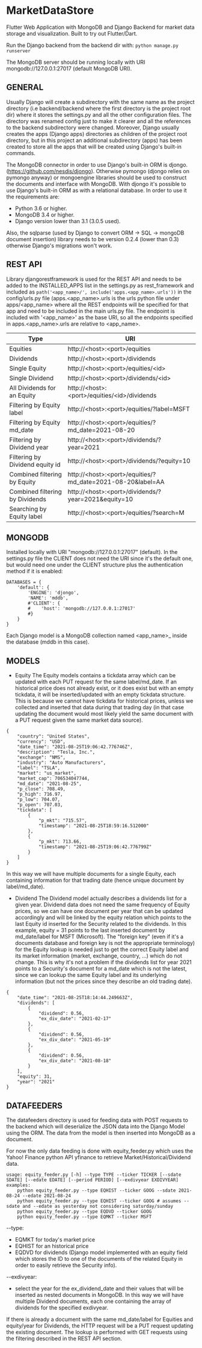 # MarketDataStore
Flutter Web Application with MongoDB and Django Backend for market data storage and visualization. Built to try out Flutter/Dart.

Run the Django backend from the backend dir with: `python manage.py runserver`

The MongoDB server should be running locally with URI mongodb://127.0.0.1:27017 (default MongoDB URI).

## GENERAL
Usually Django will create a subdirectory with the same name as the project directory (i.e backend/backend where the first directory is the project root dir) where it stores the settings.py and all the other configuration files. The directory was renamed config just to make it clearer and all the references to the backend subdirectory were changed. Moreover, Django usually creates the apps (Django apps) directories as children of the project root directory, but in this project an additional subdirectory (apps) has been created to store all the apps that will be created using Django's built-in commands.

The MongoDB connector in order to use Django's built-in ORM is djongo. (https://github.com/nesdis/djongo). Otherwise pymongo (djongo relies on pymongo anyway) or mongoengine libraries should be used to construct the documents and interface with MongoDB. With djongo it's possible to use Django's built-in ORM as with a relational database.
In order to use it the requirements are:
- Python 3.6 or higher.
- MongoDB 3.4 or higher.
- Django version lower than 3.1 (3.0.5 used).

Also, the sqlparse (used by Django to convert ORM -> SQL -> mongoDB document insertion) library needs to be version 0.2.4 (lower than 0.3) otherwise Django's migrations won't work.

## REST API
Library djangorestframework is used for the REST API and needs to be added to the INSTALLED_APPS list in the settings.py as rest_framework and included as `path('<app_name>/', include('apps.<app_name>.urls'))` in the config/urls.py file (apps.<app_name>.urls is the urls python file under apps/<app_name> where all the REST endpoints will be specified for that app and need to be included in the main urls.py file. The endpoint is included with '<app_name>' as the base URI, so all the endpoints specified in apps.<app_name>.urls are relative to <app_name>.

| Type                              | URI                                                            |
| --------------------------------- | -------------------------------------------------------------- |
| Equities                          | http://\<host\>:\<port\>/equities                              |
| Dividends                         | http://\<host\>:\<port\>/dividends                             |
| Single Equity                     | http://\<host\>:\<port\>/equities/\<id\>                       |
| Single Dividend                   | http://\<host\>:\<port\>/dividends/\<id\>                      |
| All Dividends for an Equity       | http://\<host\>:\<port\>/equities/\<id\>/dividends             |
| Filtering by Equity label         | http://\<host\>:\<port\>/equities/?label=MSFT                  |
| Filtering by Equity md_date       | http://\<host\>:\<port\>/equities/?md_date=2021-08-20          |
| Filtering by Dividend year        | http://\<host\>:\<port\>/dividends/?year=2021                  |
| Filtering by Dividend equity id   | http://\<host\>:\<port\>/dividends/?equity=10                  |
| Combined filtering by Equity      | http://\<host\>:\<port\>/equities/?md_date=2021-08-20&label=AA |
| Combined filtering by Dividends   | http://\<host\>:\<port\>/dividends/?year=2021&equity=10        |
| Searching by Equity label         | http://\<host\>:\<port\>/equities/?search=M                    | 

## MONGODB
Installed locally with URI "mongodb://127.0.0.1:27017" (default).
In the settings.py file the CLIENT does not need the URI since it's the default one, but would need one under the CLIENT structure plus the authentication method if it is enabled:

```
DATABASES = {
    'default': {
        'ENGINE': 'djongo',
        'NAME': 'mddb',
        #'CLIENT': {
        #    'host': 'mongodb://127.0.0.1:27017'
        #}
    }
}
```

Each Django model is a MongoDB collection named <app_name>_<model> inside the database (mddb in this case).

## MODELS

- Equity
The Equity models contains a tickdata array which can be updated with each PUT request for the same label/md_date.
If an historical price does not already exist,  or it does exist but with an empty tickdata, it will be inserted/updated with an empty tickdata structure.
This is because we cannot have tickdata for historical prices, unless we collected and inserted that data during that trading day (in that case updating the document would most likely yield the same document with a PUT request given the same market data source).

```
{
    "country": "United States",
    "currency": "USD",
    "date_time": "2021-08-25T19:06:42.776746Z",
    "description": "Tesla, Inc.",
    "exchange": "NMS",
    "industry": "Auto Manufacturers",
    "label": "TSLA",
    "market": "us_market",
    "market_cap": 706534047744,
    "md_date": "2021-08-25",
    "p_close": 708.49,
    "p_high": 716.97,
    "p_low": 704.07,
    "p_open": 707.03,
    "tickdata": [
        {
            "p_mkt": "715.57",
            "timestamp": "2021-08-25T18:59:16.512000"
        },
        {
            "p_mkt": 713.66,
            "timestamp": "2021-08-25T19:06:42.776799Z"
        }
    ]
}
```

In this way we will have multiple documents for a single Equity, each containing information for that trading date (hence unique document by label/md_date).

- Dividend
The Dividend model actually describes a dividends list for a given year. Dividend data does not need the same frequency of Equity prices, so we can have one document per year that can be updated accordingly and will be linked by the equity relation which points to the last Equity id inserted for the Security related to the dividends. In this example, equity = 31 points to the last inserted document by md_date/label for MSFT (Microsoft). The "foreign key" (even if it's a documents database and foreign key is not the appropriate terminology) for the Equity lookup is needed just to get the correct Equity label and its market information (market, exchange, country, ...) which do not change. This is why it's not a problem if the dividends list for year 2021 points to a Security's document for a md_date which is not the latest, since we can lookup the same Equity label and its underlying information (but not the prices since they describe an old trading date).

```
{
    "date_time": "2021-08-25T18:14:44.249663Z",
    "dividends": [
        {
            "dividend": 0.56,
            "ex_div_date": "2021-02-17"
        },
        {
            "dividend": 0.56,
            "ex_div_date": "2021-05-19"
        },
        {
            "dividend": 0.56,
            "ex_div_date": "2021-08-18"
        }
    ],
    "equity": 31,
    "year": "2021"
}
```

## DATAFEEDERS
The datafeeders directory is used for feeding data with POST requests to the backend which will deserialize the JSON data into the Django Model using the ORM. The data from the model is then inserted into MongoDB as a document.

For now the only data feeding is done with equity_feeder.py which uses the Yahoo! Finance python API yfinance to retrieve Market/Historical/Dividend data.

```
usage: equity_feeder.py [-h] --type TYPE --ticker TICKER [--sdate SDATE] [--edate EDATE] [--period PERIOD] [--exdivyear EXDIVYEAR]
examples:
    python equity_feeder.py --type EQHIST --ticker GOOG --sdate 2021-08-24 --edate 2021-08-24
    python equity_feeder.py --type EQHIST --ticker GOOG # assumes --sdate and --edate as yesterday not considering saturday/sunday
    python equity_feeder.py --type EQDVD --ticker GOOG
    python equity_feeder.py --type EQMKT --ticker MSFT
```

--type: 
- EQMKT for today's market price
- EQHIST for an historical price
- EQDVD for dividends (Django model implemented with an equity field which stores the ID to one of the documents of the related Equity in order to easily retrieve the Security info).

--exdivyear:
- select the year for the ex_dividend_date and their values that will be inserted as nested documents in MongoDB. In this way we will have multiple Dividend documents, each one containing the array of dividends for the specified exdivyear.

If there is already a document with the same md_date/label for Equities and equity/year for Dividends, the HTTP request will be a PUT request updating the existing document. The lookup is performed with GET requests using the filtering described in the REST API section.